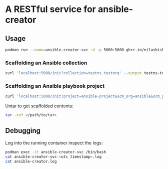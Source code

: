 # A RESTful service for ansible-creator

## Usage

```bash
podman run --name=ansible-creator-svc -d -p 5000:5000 ghcr.io/nilashishc/ansible-creator-service:latest
```

### Scaffolding an Ansible collection

```bash
curl 'localhost:5000/init?collection=testns.testorg' --output testns-testorg.tar
```

### Scaffolding an Ansible playbook project

```bash
curl 'localhost:5000/init?project=ansible-project&scm_org=ansible&scm_project=devops' --output ansible-devops-project.tar
```

Untar to get scaffolded contents:

```bash
tar -xvf </path/to/tar>
```

## Debugging

Log into the running container inspect the logs:

```bash
podman exec -it ansible-creator-svc /bin/bash
cat ansible-creator-svc-<utc timestamp>.log
cat ansible-creator.log
```
